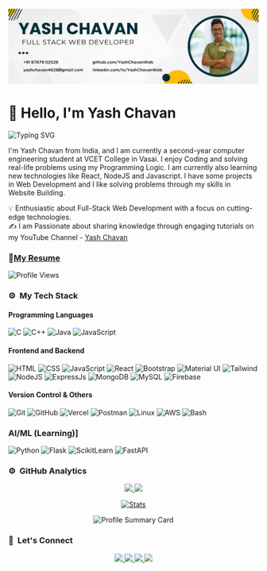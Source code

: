 ![Web Development](https://github.com/YashChavanWeb/YashChavanWeb/blob/main/Purple%20and%20Yellow%20Colorful%20LinkedIn%20Article%20Cover%20Image.png)

# 👋 Hello, I'm Yash Chavan 
![Typing SVG](https://readme-typing-svg.herokuapp.com?font=comfortaa&color=ffffff&size=24&width=500&lines=🚀MERN+Stack+Developer)

I'm Yash Chavan from India, and I am currently a second-year computer engineering student at VCET College in Vasai. I enjoy Coding and solving real-life problems using my Programming Logic. I am currently also learning new technologies like React, NodeJS and Javascript. I have some projects in Web Development and I like solving problems through my skills in Website Building. 


💡  Enthusiastic about Full-Stack Web Development with a focus on cutting-edge technologies.\
✍️  I am Passionate about sharing knowledge through engaging tutorials on my YouTube Channel - [Yash Chavan](https://www.youtube.com/@yashchavanweb)


### 📝[My Resume](https://drive.google.com/file/d/1knq4VI6K-_2b2xSi-61BgcNsKCBLSVAJ/view)
</p>



![Profile Views](https://komarev.com/ghpvc/?username=YashChavanWeb&color=000000&style=flat-square&label=Profile+Views&animation=true)



### ⚙️ &nbsp;My Tech Stack

#### Programming Languages 
![C](https://skillicons.dev/icons?i=c)
![C++](https://skillicons.dev/icons?i=cpp)
![Java](https://skillicons.dev/icons?i=java)
![JavaScript](https://skillicons.dev/icons?i=js)

#### Frontend and Backend
![HTML](https://skillicons.dev/icons?i=html) 
![CSS](https://skillicons.dev/icons?i=css)
![JavaScript](https://skillicons.dev/icons?i=js)
![React](https://skillicons.dev/icons?i=react)
![Bootstrap](https://skillicons.dev/icons?i=bootstrap)
![Material UI](https://skillicons.dev/icons?i=materialui)
![Tailwind](https://skillicons.dev/icons?i=tailwind)
![NodeJS](https://skillicons.dev/icons?i=nodejs)
![ExpressJs](https://skillicons.dev/icons?i=express)
![MongoDB](https://skillicons.dev/icons?i=mongodb)
![MySQL](https://skillicons.dev/icons?i=mysql)
![Firebase](https://skillicons.dev/icons?i=firebase)

#### Version Control & Others
![Git](https://skillicons.dev/icons?i=git)
![GitHub](https://skillicons.dev/icons?i=github)
![Vercel](https://skillicons.dev/icons?i=vercel)
![Postman](https://skillicons.dev/icons?i=postman)
![Linux](https://skillicons.dev/icons?i=linux)
![AWS](https://skillicons.dev/icons?i=aws)
![Bash](https://skillicons.dev/icons?i=bash)

### AI/ML (Learning)]
![Python](https://skillicons.dev/icons?i=python)
![Flask](https://skillicons.dev/icons?i=flask)
![ScikitLearn](https://skillicons.dev/icons?i=scikitlearn)
![FastAPI](https://skillicons.dev/icons?i=fastapi)


### ⚙️ &nbsp;GitHub Analytics

<p align="center">
  <a href="https://github.com/YashChavanWeb">
    <img height="180em" src="https://github-readme-stats-eight-theta.vercel.app/api?username=YashChavanWeb&show_icons=true&theme=graywhite&include_all_commits=true&count_private=true"/>
    <img height="180em" src="https://github-readme-stats-eight-theta.vercel.app/api/top-langs/?username=YashChavanWeb&layout=compact&langs_count=8&theme=graywhite"/>
  </a>
</p>

<p align="center">
  <a href="https://github.com/YashChavanWeb">
    <img src="https://github-stats-alpha.vercel.app/api/?username=YashChavanWeb&cc=000000&tc=FFFFFF&ic=000000&animation=true" alt="Stats" />
  </a>
</p>

<p align="center">
  <img src="https://github-profile-summary-cards.vercel.app/api/cards/profile-details?username=YashChavanWeb&theme=github&animation=true" alt="Profile Summary Card" />
</p>






### 👋 &nbsp;Let's Connect
<p align="center">
  <a href="https://in.linkedin.com/in/yash-chavan-5b91a426b">
    <img height="25" src="https://img.shields.io/badge/linkedin-%234CAF50.svg?style=for-the-badge&logo=linkedin&logoColor=white" />
  </a>
  <a href="mailto:yashchavan4628@gmail.com">
    <img height="25" src="https://img.shields.io/badge/Gmail-%234CAF50.svg?style=for-the-badge&logo=gmail&logoColor=white" />
  </a>
  <a href="https://youtube.com/@itsyashchavan">
    <img height="25" src="https://img.shields.io/badge/YouTube-%234CAF50.svg?style=for-the-badge&logo=youtube&logoColor=white" />
  </a>
  <a href="https://github.com/YashChavanWeb">
    <img height="25" src="https://img.shields.io/badge/github-%234CAF50.svg?style=for-the-badge&logo=github&logoColor=white" />
  </a>
</p>




